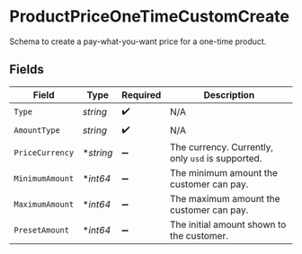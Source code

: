 # ProductPriceOneTimeCustomCreate

Schema to create a pay-what-you-want price for a one-time product.


## Fields

| Field                                             | Type                                              | Required                                          | Description                                       |
| ------------------------------------------------- | ------------------------------------------------- | ------------------------------------------------- | ------------------------------------------------- |
| `Type`                                            | *string*                                          | :heavy_check_mark:                                | N/A                                               |
| `AmountType`                                      | *string*                                          | :heavy_check_mark:                                | N/A                                               |
| `PriceCurrency`                                   | **string*                                         | :heavy_minus_sign:                                | The currency. Currently, only `usd` is supported. |
| `MinimumAmount`                                   | **int64*                                          | :heavy_minus_sign:                                | The minimum amount the customer can pay.          |
| `MaximumAmount`                                   | **int64*                                          | :heavy_minus_sign:                                | The maximum amount the customer can pay.          |
| `PresetAmount`                                    | **int64*                                          | :heavy_minus_sign:                                | The initial amount shown to the customer.         |
